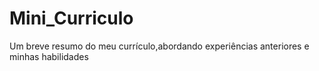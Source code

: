 # Mini_Curriculo
 Um breve resumo do meu currículo,abordando experiências anteriores e minhas habilidades
